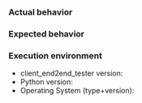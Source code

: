 ### Actual behavior


### Expected behavior


### Execution environment

* client_end2end_tester version:
* Python version:
* Operating System (type+version):
